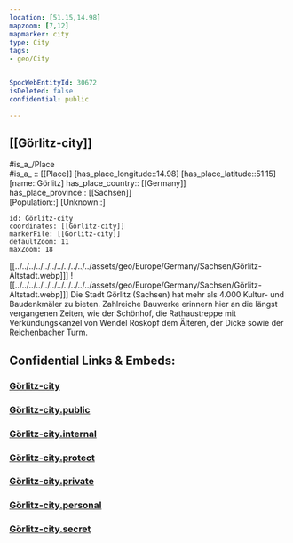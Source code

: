 ```yaml
---
location: [51.15,14.98] 
mapzoom: [7,12] 
mapmarker: city 
type: City
tags:
- geo/City


SpocWebEntityId: 30672
isDeleted: false
confidential: public

---
```


## [[Görlitz-city]] 

#is_a_/Place  
#is_a_ :: [[Place]] 
[has_place_longitude::14.98] 
[has_place_latitude::51.15] 
[name::Görlitz] 
has_place_country:: [[Germany]]  
has_place_province:: [[Sachsen]]  
[Population::] 
[Unknown::] 


```leaflet
id: Görlitz-city
coordinates: [[Görlitz-city]] 
markerFile: [[Görlitz-city]] 
defaultZoom: 11 
maxZoom: 18
```

[[../../../../../../../../../../../assets/geo/Europe/Germany/Sachsen/Görlitz-Altstadt.webp]]] ![[../../../../../../../../../../../assets/geo/Europe/Germany/Sachsen/Görlitz-Altstadt.webp]]] 
Die Stadt Görlitz (Sachsen) hat mehr als 4.000 Kultur- und Baudenkmäler zu bieten. 
Zahlreiche Bauwerke erinnern hier an die längst vergangenen Zeiten, 
wie der Schönhof, die Rathaustreppe 
mit Verkündungskanzel von Wendel Roskopf dem Älteren, 
der Dicke sowie der Reichenbacher Turm.


## Confidential Links & Embeds: 

### [Görlitz-city](/_Standards/Earth/Continent/Europe/Europe~Central/Germany/Germany~East/Sachsen/counties~Sachsen/Görlitz/cities~Görlitz/Görlitz-city.md) 

### [Görlitz-city.public](/_public/Earth/Continent/Europe/Europe~Central/Germany/Germany~East/Sachsen/counties~Sachsen/Görlitz/cities~Görlitz/Görlitz-city.public.md) 

### [Görlitz-city.internal](/_internal/Earth/Continent/Europe/Europe~Central/Germany/Germany~East/Sachsen/counties~Sachsen/Görlitz/cities~Görlitz/Görlitz-city.internal.md) 

### [Görlitz-city.protect](/_protect/Earth/Continent/Europe/Europe~Central/Germany/Germany~East/Sachsen/counties~Sachsen/Görlitz/cities~Görlitz/Görlitz-city.protect.md) 

### [Görlitz-city.private](/_private/Earth/Continent/Europe/Europe~Central/Germany/Germany~East/Sachsen/counties~Sachsen/Görlitz/cities~Görlitz/Görlitz-city.private.md) 

### [Görlitz-city.personal](/_personal/Earth/Continent/Europe/Europe~Central/Germany/Germany~East/Sachsen/counties~Sachsen/Görlitz/cities~Görlitz/Görlitz-city.personal.md) 

### [Görlitz-city.secret](/_secret/Earth/Continent/Europe/Europe~Central/Germany/Germany~East/Sachsen/counties~Sachsen/Görlitz/cities~Görlitz/Görlitz-city.secret.md)


